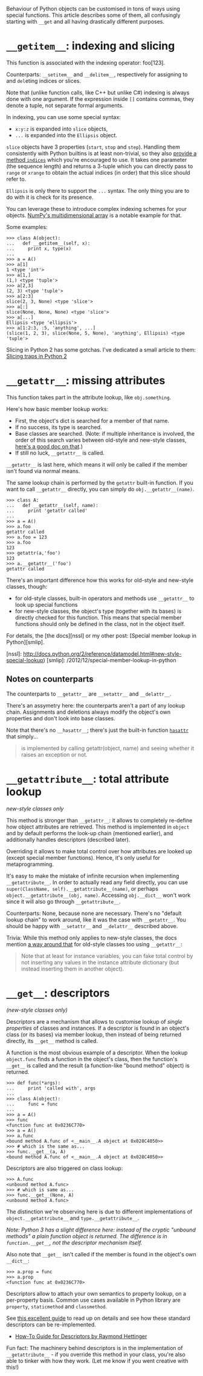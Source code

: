 <!--
.. title: The Python Gets Gallery
.. slug: the-python-gets-gallery
.. date: 2013-01-08 20:34:01 UTC
.. tags:
.. category:
.. link:
.. description:
.. type: text
-->

Behaviour of Python objects can be customised in tons of ways using special functions. This article describes some of them, all confusingly starting with `__get` and all having drastically different purposes. 

<!--more-->

# `__getitem__`: indexing and slicing

This function is associated with the indexing operator: foo[123].

Counterparts: `__setitem__` and `__delitem__`, respectively for assigning to and `del`eting indices or slices.

Note that (unlike function calls, like C++ but unlike C#) indexing is always done with one argument. If the expression inside `[]` contains commas, they denote a tuple, not separate formal arguments.

In indexing, you can use some special syntax: 

- `x:y:z` is expanded into `slice` objects,
- `...` is expanded into the `Ellipsis` object.

`slice` objects have 3 properties (`start`, `stop` and `step`). Handling them consistently with Python builtins is at least non-trivial, so they also [provide a method `indices`][indices] which you're encouraged to use. It takes one parameter (the sequence length) and returns a 3-tuple which you can directly pass to `range` or `xrange` to obtain the actual indices (in order) that this slice should refer to.

`Ellipsis` is only there to support the `...` syntax. The only thing you are to do with it is check for its presence.

You can leverage these to introduce complex indexing schemes for your objects. [NumPy's multidimensional array][npindexing] is a notable example for that.

[npindexing]: http://docs.scipy.org/doc/numpy/reference/arrays.indexing.html
[indices]: http://docs.python.org/release/2.3.5/whatsnew/section-slices.html

Some examples:

	>>> class A(object):
	...   def __getitem__(self, x):
	...     print x, type(x)
	...
	>>> a = A()
	>>> a[1]
	1 <type 'int'>
	>>> a[1,]
	(1,) <type 'tuple'>
	>>> a[2,3]
	(2, 3) <type 'tuple'>
	>>> a[2:3]
	slice(2, 3, None) <type 'slice'>
	>>> a[:]
	slice(None, None, None) <type 'slice'>
	>>> a[...]
	Ellipsis <type 'ellipsis'>
	>>> a[1:2:3, :5, 'anything', ...]
	(slice(1, 2, 3), slice(None, 5, None), 'anything', Ellipsis) <type 'tuple'>

Slicing in Python 2 has some gotchas. I've dedicated a small article to them: [Slicing traps in Python 2][traps]

[traps]: /2013/01/slicing-traps-in-python-2

# `__getattr__`: missing attributes

This function takes part in the attribute lookup, like `obj.something`.

Here's how basic member lookup works:

- First, the object's dict is searched for a member of that name.
- If no success, its type is searched.
- Base classes are searched. (Note: if multiple inheritance is involved, the order of this search varies between old-style and new-style classes, [here's a good doc on that][mro].)
- If still no luck, `__getattr__` is called.

`__getattr__` is last here, which means it will only be called if the member isn't found via normal means.

[mro]: http://www.python.org/download/releases/2.3/mro/

The same lookup chain is performed by the `getattr` built-in function. If you want to call `__getattr__` directly, you can simply do `obj.__getattr__(name)`.

	>>> class A:
	...   def __getattr__(self, name):
	...     print 'getattr called'
	...
	>>> a = A()
	>>> a.foo
	getattr called
	>>> a.foo = 123
	>>> a.foo
	123
	>>> getattr(a,'foo')
	123
	>>> a.__getattr__('foo')
	getattr called

There's an important difference how this works for old-style and new-style classes, though:

- for old-style classes, built-in operators and methods use `__getattr__` to look up special functions
- for new-style classes, the object's type (together with its bases) is directly checked for this function. This means that special member functions should only be defined in the class, not in the object itself.

For details, the [the docs][nssl] or my other post: [Special member lookup in Python][smlip].

[nssl]: http://docs.python.org/2/reference/datamodel.html#new-style-special-lookup)
[smlip]: /2012/12/special-member-lookup-in-python

## Notes on counterparts

The counterparts to `__getattr__` are `__setattr__` and `__delattr__`.

There's an assymetry here: the counterparts aren't a part of any lookup chain. Assignments and deletions always modify the object's own properties and don't look into base classes.

Note that there's no `__hasattr__`; there's just the built-in function [`hasattr`](http://docs.python.org/2/library/functions.html#hasattr) that simply...

> is implemented by calling getattr(object, name) and seeing whether it raises an exception or not.

# `__getattribute__`: total attribute lookup

*new-style classes only*

This method is stronger than `__getattr__`: it allows to completely re-define how object attributes are retrieved. This method is implemented in `object` and by default performs the look-up chain (mentioned earlier), and additionally handles descriptors (described later).

Overriding it allows to make total control over how attributes are looked up (except special member functions). Hence, it's only useful for metaprogramming.

It's easy to make the mistake of infinite recursion when implementing `__getattribute__`. In order to actually read any field directly, you can use `super(ClassName, self).__getattribute__(name)`, or perhaps `object.__getattribute__(obj, name)`. Accessing `obj.__dict__` won't work since it will also go through `__getattribute__`.

Counterparts: None, because none are necessary. There's no "default lookup chain" to work around, like it was the case with `__getattr__`. You should be happy with `__setattr__` and `__delattr__` described above.

Trivia: While this method only applies to new-style classes, the docs mention [a way around that](http://docs.python.org/2/reference/datamodel.html#object.__getattr__) for old-style classes too using `__getattr__`:

> Note that at least for instance variables, you can fake total control by not inserting any values in the instance attribute dictionary (but instead inserting them in another object).

# `__get__`: descriptors

*(new-style classes only)*

Descriptors are a mechanism that allows to customise lookup of *single properties* of classes and instances. If a descriptor is found in an object's class (or its bases) via member lookup, then instead of being returned directly, its `__get__` method is called.

A function is the most obvious example of a descriptor. When the lookup `object.func` finds a function in the object's class, then the function's `__get__` is called and the result (a function-like "bound method" object) is returned.

	>>> def func(*args):
	...     print 'called with', args
	...
	>>> class A(object):
	...     func = func
	...
	>>> a = A()
	>>> func
	<function func at 0x0236C770>
	>>> a = A()
	>>> a.func
	<bound method A.func of <__main__.A object at 0x028C4050>>
	>>> # which is the same as...
	>>> func.__get__(a, A)
	<bound method A.func of <__main__.A object at 0x028C4050>>

Descriptors are also triggered on class lookup:

	>>> A.func
	<unbound method A.func>
	>>> # which is same as...
	>>> func.__get__(None, A)
	<unbound method A.func>

The distinction we're observing here is due to different implementations of `object.__getattribute__` and `type.__getattribute__`.

*Note: Python 3 has a slight difference here: instead of the cryptic "unbound methods" a plain function object is returned. The difference is in `function.__get__`, not the descriptor mechanism itself.*

Also note that `__get__` isn't called if the member is found in the object's own `__dict__`:

	>>> a.prop = func
	>>> a.prop
	<function func at 0x0236C770>

Descriptors allow to attach your own semantics to property lookup, on a per-property basis. Common use cases available in Python library are `property`, `staticmethod` and `classmethod`.

See [this excellent guide][rh] to read up on details and see how these standard descriptors can be re-implemented.

- [How-To Guide for Descriptors by Raymond Hettinger][rh]

[rh]: http://users.rcn.com/python/download/Descriptor.htm

Fun fact: The machinery behind descriptors is in the implementation of `__getattribute__` - if you override this method in your class, you're also able to tinker with how they work. (Let me know if you went creative with this!)

